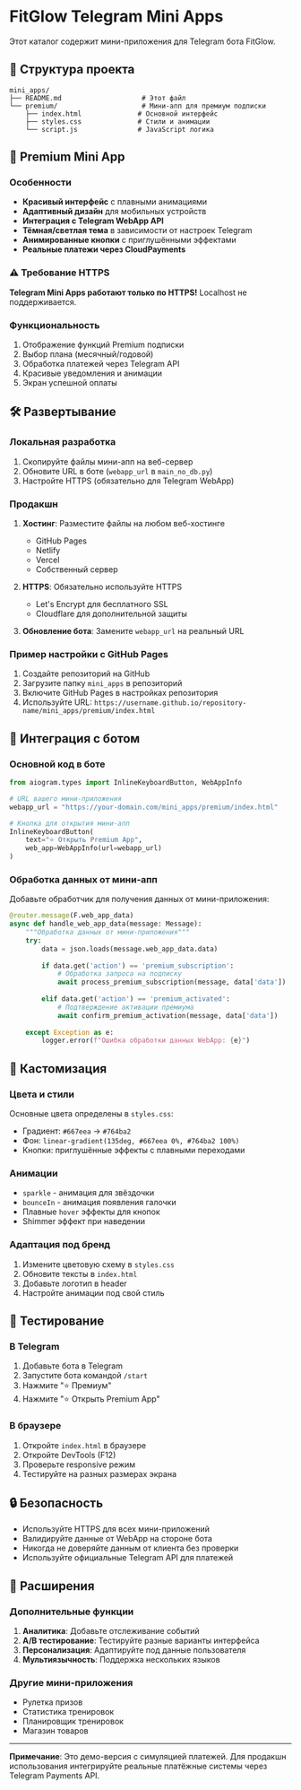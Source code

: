 # FitGlow Telegram Mini Apps

Этот каталог содержит мини-приложения для Telegram бота FitGlow.

## 📁 Структура проекта

```
mini_apps/
├── README.md                    # Этот файл
└── premium/                     # Мини-апп для премиум подписки
    ├── index.html              # Основной интерфейс
    ├── styles.css              # Стили и анимации
    └── script.js               # JavaScript логика
```

## 🚀 Premium Mini App

### Особенности
- **Красивый интерфейс** с плавными анимациями
- **Адаптивный дизайн** для мобильных устройств
- **Интеграция с Telegram WebApp API**
- **Тёмная/светлая тема** в зависимости от настроек Telegram
- **Анимированные кнопки** с приглушёнными эффектами
- **Реальные платежи через CloudPayments**

### ⚠️ Требование HTTPS
**Telegram Mini Apps работают только по HTTPS!** Localhost не поддерживается.

### Функциональность
1. Отображение функций Premium подписки
2. Выбор плана (месячный/годовой)
3. Обработка платежей через Telegram API
4. Красивые уведомления и анимации
5. Экран успешной оплаты

## 🛠 Развертывание

### Локальная разработка

1. Скопируйте файлы мини-апп на веб-сервер
2. Обновите URL в боте (`webapp_url` в `main_no_db.py`)
3. Настройте HTTPS (обязательно для Telegram WebApp)

### Продакшн

1. **Хостинг**: Разместите файлы на любом веб-хостинге
   - GitHub Pages
   - Netlify
   - Vercel
   - Собственный сервер

2. **HTTPS**: Обязательно используйте HTTPS
   - Let's Encrypt для бесплатного SSL
   - Cloudflare для дополнительной защиты

3. **Обновление бота**: Замените `webapp_url` на реальный URL

### Пример настройки с GitHub Pages

1. Создайте репозиторий на GitHub
2. Загрузите папку `mini_apps` в репозиторий
3. Включите GitHub Pages в настройках репозитория
4. Используйте URL: `https://username.github.io/repository-name/mini_apps/premium/index.html`

## 🔧 Интеграция с ботом

### Основной код в боте

```python
from aiogram.types import InlineKeyboardButton, WebAppInfo

# URL вашего мини-приложения
webapp_url = "https://your-domain.com/mini_apps/premium/index.html"

# Кнопка для открытия мини-апп
InlineKeyboardButton(
    text="⭐ Открыть Premium App",
    web_app=WebAppInfo(url=webapp_url)
)
```

### Обработка данных от мини-апп

Добавьте обработчик для получения данных от мини-приложения:

```python
@router.message(F.web_app_data)
async def handle_web_app_data(message: Message):
    """Обработка данных от мини-приложения"""
    try:
        data = json.loads(message.web_app_data.data)
        
        if data.get('action') == 'premium_subscription':
            # Обработка запроса на подписку
            await process_premium_subscription(message, data['data'])
            
        elif data.get('action') == 'premium_activated':
            # Подтверждение активации премиума
            await confirm_premium_activation(message, data['data'])
            
    except Exception as e:
        logger.error(f"Ошибка обработки данных WebApp: {e}")
```

## 🎨 Кастомизация

### Цвета и стили

Основные цвета определены в `styles.css`:
- Градиент: `#667eea` → `#764ba2`
- Фон: `linear-gradient(135deg, #667eea 0%, #764ba2 100%)`
- Кнопки: приглушённые эффекты с плавными переходами

### Анимации

- `sparkle` - анимация для звёздочки
- `bounceIn` - анимация появления галочки
- Плавные `hover` эффекты для кнопок
- Shimmer эффект при наведении

### Адаптация под бренд

1. Измените цветовую схему в `styles.css`
2. Обновите тексты в `index.html`
3. Добавьте логотип в header
4. Настройте анимации под свой стиль

## 📱 Тестирование

### В Telegram

1. Добавьте бота в Telegram
2. Запустите бота командой `/start`
3. Нажмите "⭐ Премиум"
4. Нажмите "⭐ Открыть Premium App"

### В браузере

1. Откройте `index.html` в браузере
2. Откройте DevTools (F12)
3. Проверьте responsive режим
4. Тестируйте на разных размерах экрана

## 🔒 Безопасность

- Используйте HTTPS для всех мини-приложений
- Валидируйте данные от WebApp на стороне бота
- Никогда не доверяйте данным от клиента без проверки
- Используйте официальные Telegram API для платежей

## 🚀 Расширения

### Дополнительные функции

1. **Аналитика**: Добавьте отслеживание событий
2. **A/B тестирование**: Тестируйте разные варианты интерфейса
3. **Персонализация**: Адаптируйте под данные пользователя
4. **Мультиязычность**: Поддержка нескольких языков

### Другие мини-приложения

- Рулетка призов
- Статистика тренировок
- Планировщик тренировок
- Магазин товаров

---

**Примечание**: Это демо-версия с симуляцией платежей. Для продакшн использования интегрируйте реальные платёжные системы через Telegram Payments API.
